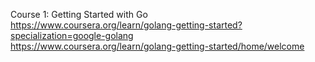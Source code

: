 
Course 1: Getting Started with Go<br>
https://www.coursera.org/learn/golang-getting-started?specialization=google-golang<br>
https://www.coursera.org/learn/golang-getting-started/home/welcome<br>

